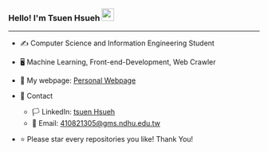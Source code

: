 ### Hello! I'm Tsuen Hsueh <img src="https://raw.githubusercontent.com/MartinHeinz/MartinHeinz/master/wave.gif" width="25px">  
  
--- 
  
* :writing_hand: Computer Science and Information Engineering Student  

* :desktop_computer: Machine Learning, Front-end-Development, Web Crawler  

* :triangular_flag_on_post: My webpage: [Personal Webpage](https://michael21910.github.io/index.html)  
  
* :handshake: Contact  
  * :white_flag: LinkedIn: [tsuen Hsueh](https://www.linkedin.com/in/tsuenhsueh/)  
  * :e-mail: Email: 410821305@gms.ndhu.edu.tw  
  
* :star: Please star every repositories you like! Thank You!  
  
